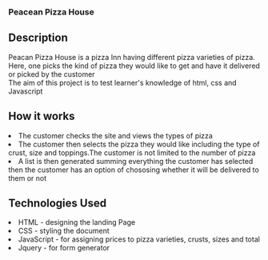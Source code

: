 ### Peacean Pizza House

## Description
Peacan Pizza House is a pizza Inn having different pizza varieties of pizza.<br>
Here, one picks the kind of pizza they would like to get and have it delivered or picked by the customer<br>
The aim of this project is to test learner's knowledge of html, css and Javascript

## How it works
<li> The customer checks the site and views the types of pizza </li>
<li>The customer then selects the pizza they would like including the type of crust, size and toppings.The customer is not limited to the number of pizza</li>
<li> A list is then generated summing everything the customer has selected then the customer has an option of chososing whether it will be delivered to them or not</li>

## Technologies Used
<li>HTML - designing the landing Page</li>
<li>CSS - styling the document</li>
<li>JavaScript - for assigning prices to pizza varieties, crusts, sizes and total </li>
<li>Jquery - for form generator</li>